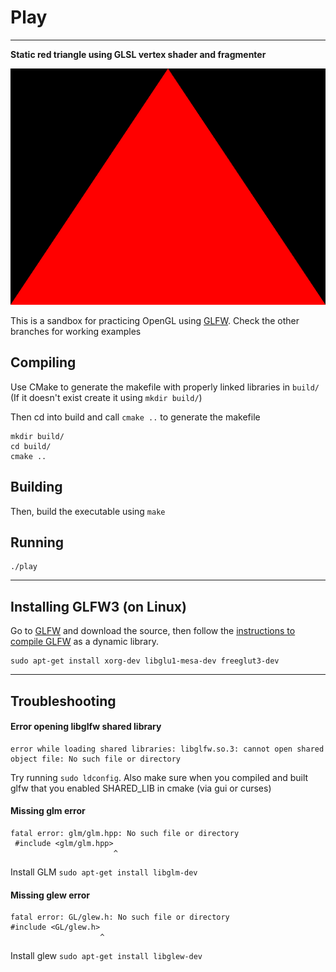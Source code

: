 # Play
---

**Static red triangle using GLSL vertex shader and fragmenter**

![red triangle](triangle.png)

This is a sandbox for practicing OpenGL using [GLFW](http://www.glfw.org).
Check the other branches for working examples

## Compiling

Use CMake to generate the makefile with properly linked libraries in `build/` (If it doesn't exist create it using `mkdir build/`)

Then cd into build and call `cmake ..` to generate the makefile

    mkdir build/
    cd build/
    cmake ..

## Building
Then, build the executable using `make`


## Running
    ./play

---
## Installing GLFW3 (on Linux)

Go to [GLFW](http://www.glfw.org) and download the source, then follow the [instructions to compile GLFW](http://www.glfw.org/docs/latest/compile.html) as a dynamic library.

    sudo apt-get install xorg-dev libglu1-mesa-dev freeglut3-dev 

---
## Troubleshooting

#### Error opening libglfw shared library

    error while loading shared libraries: libglfw.so.3: cannot open shared object file: No such file or directory

Try running `sudo ldconfig`. Also make sure when you compiled and built glfw that you enabled SHARED_LIB in cmake (via gui or curses)

#### Missing glm error

    fatal error: glm/glm.hpp: No such file or directory
     #include <glm/glm.hpp>
                           ^
Install GLM `sudo apt-get install libglm-dev`

#### Missing glew error

    fatal error: GL/glew.h: No such file or directory
    #include <GL/glew.h>
                        ^

Install glew `sudo apt-get install libglew-dev`